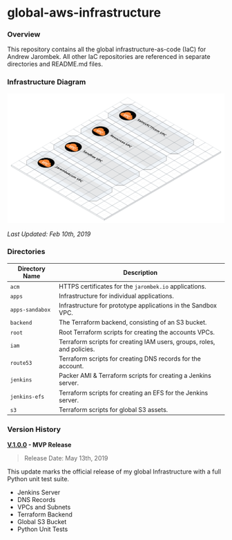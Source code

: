 # global-aws-infrastructure

### Overview

This repository contains all the global infrastructure-as-code (IaC) for Andrew Jarombek.  All other IaC
repositories are referenced in separate directories and README.md files.

### Infrastructure Diagram

![AWS Model](aws-model.png)

*Last Updated: Feb 10th, 2019*

### Directories

| Directory Name    | Description                                                                 |
|-------------------|-----------------------------------------------------------------------------|
| `acm`             | HTTPS certificates for the `jarombek.io` applications.                      |
| `apps`            | Infrastructure for individual applications.                                 |
| `apps-sandabox`   | Infrastructure for prototype applications in the Sandbox VPC.               |
| `backend`         | The Terraform backend, consisting of an S3 bucket.                          |
| `root`            | Root Terraform scripts for creating the accounts VPCs.                      |
| `iam`             | Terraform scripts for creating IAM users, groups, roles, and policies.      |
| `route53`         | Terraform scripts for creating DNS records for the account.                 |
| `jenkins`         | Packer AMI & Terraform scripts for creating a Jenkins server.               |
| `jenkins-efs`     | Terraform scripts for creating an EFS for the Jenkins server.               |
| `s3`              | Terraform scripts for global S3 assets.                                     |

### Version History

**[V.1.0.0](https://github.com/AJarombek/global-aws-infrastructure/tree/v1.0.0) - MVP Release**

> Release Date: May 13th, 2019

This update marks the official release of my global Infrastructure with a full Python unit test suite.

* Jenkins Server
* DNS Records
* VPCs and Subnets
* Terraform Backend
* Global S3 Bucket
* Python Unit Tests